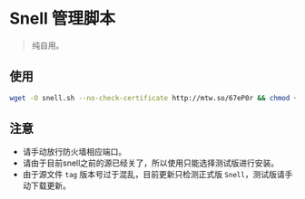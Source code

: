# Snell 管理脚本

> 纯自用。

## 使用
```bash
wget -O snell.sh --no-check-certificate http://mtw.so/67eP0r && chmod +x snell.sh && ./snell.sh
```

## 注意
* 请手动放行防火墙相应端口。
* 请由于目前snell之前的源已经关了，所以使用只能选择测试版进行安装。
* 由于源文件 `tag` 版本号过于混乱，目前更新只检测正式版 `Snell`，测试版请手动下载更新。
